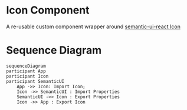 # Icon Component

A re-usable custom component wrapper around [semantic-ui-react Icon](https://react.semantic-ui.com/elements/icon)

# Sequence Diagram

```mermaid
sequenceDiagram
participant App
participant Icon
participant SemanticUI
    App ->> Icon: Import Icon;
    Icon ->> SemanticUI : Import Properties
    SemanticUI ->> Icon : Export Properties
    Icon ->> App : Export Icon
```
